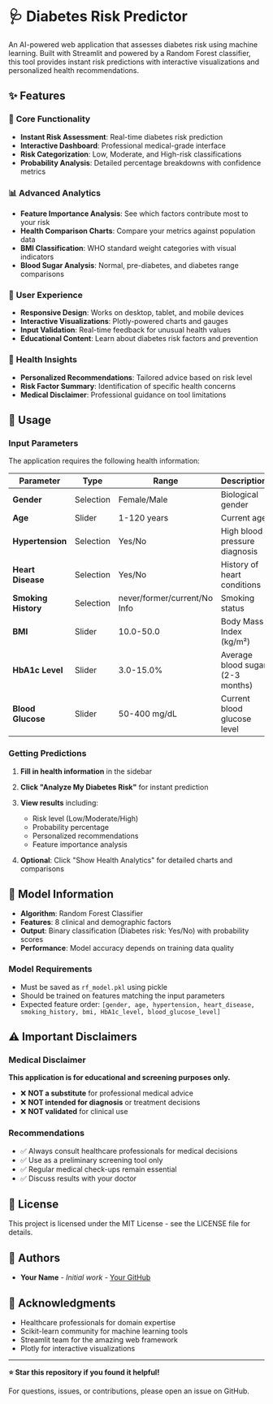 # 🩺 Diabetes Risk Predictor

An AI-powered web application that assesses diabetes risk using machine learning. Built with Streamlit and powered by a Random Forest classifier, this tool provides instant risk predictions with interactive visualizations and personalized health recommendations.

## ✨ Features

### 🎯 **Core Functionality**
- **Instant Risk Assessment**: Real-time diabetes risk prediction
- **Interactive Dashboard**: Professional medical-grade interface
- **Risk Categorization**: Low, Moderate, and High-risk classifications
- **Probability Analysis**: Detailed percentage breakdowns with confidence metrics

### 📊 **Advanced Analytics**
- **Feature Importance Analysis**: See which factors contribute most to your risk
- **Health Comparison Charts**: Compare your metrics against population data
- **BMI Classification**: WHO standard weight categories with visual indicators
- **Blood Sugar Analysis**: Normal, pre-diabetes, and diabetes range comparisons

### 🎨 **User Experience**
- **Responsive Design**: Works on desktop, tablet, and mobile devices
- **Interactive Visualizations**: Plotly-powered charts and gauges
- **Input Validation**: Real-time feedback for unusual health values
- **Educational Content**: Learn about diabetes risk factors and prevention

### 🔬 **Health Insights**
- **Personalized Recommendations**: Tailored advice based on risk level
- **Risk Factor Summary**: Identification of specific health concerns
- **Medical Disclaimer**: Professional guidance on tool limitations
  
## 🔧 Usage

### Input Parameters
The application requires the following health information:

| Parameter | Type | Range | Description |
|-----------|------|-------|-------------|
| **Gender** | Selection | Female/Male | Biological gender |
| **Age** | Slider | 1-120 years | Current age |
| **Hypertension** | Selection | Yes/No | High blood pressure diagnosis |
| **Heart Disease** | Selection | Yes/No | History of heart conditions |
| **Smoking History** | Selection | never/former/current/No Info | Smoking status |
| **BMI** | Slider | 10.0-50.0 | Body Mass Index (kg/m²) |
| **HbA1c Level** | Slider | 3.0-15.0% | Average blood sugar (2-3 months) |
| **Blood Glucose** | Slider | 50-400 mg/dL | Current blood glucose level |

### Getting Predictions
1. **Fill in health information** in the sidebar
2. **Click "Analyze My Diabetes Risk"** for instant prediction
3. **View results** including:
   - Risk level (Low/Moderate/High)
   - Probability percentage
   - Personalized recommendations
   - Feature importance analysis

4. **Optional**: Click "Show Health Analytics" for detailed charts and comparisons

## 🧠 Model Information

- **Algorithm**: Random Forest Classifier
- **Features**: 8 clinical and demographic factors
- **Output**: Binary classification (Diabetes risk: Yes/No) with probability scores
- **Performance**: Model accuracy depends on training data quality

### Model Requirements
- Must be saved as `rf_model.pkl` using pickle
- Should be trained on features matching the input parameters
- Expected feature order: `[gender, age, hypertension, heart_disease, smoking_history, bmi, HbA1c_level, blood_glucose_level]`

## ⚠️ Important Disclaimers

### Medical Disclaimer
**This application is for educational and screening purposes only.**
- ❌ **NOT a substitute** for professional medical advice
- ❌ **NOT intended for diagnosis** or treatment decisions
- ❌ **NOT validated** for clinical use

### Recommendations
- ✅ Always consult healthcare professionals for medical decisions
- ✅ Use as a preliminary screening tool only
- ✅ Regular medical check-ups remain essential
- ✅ Discuss results with your doctor


## 📄 License

This project is licensed under the MIT License - see the LICENSE file for details.

## 👥 Authors

- **Your Name** - *Initial work* - [Your GitHub](https://github.com/yourusername)

## 🙏 Acknowledgments

- Healthcare professionals for domain expertise
- Scikit-learn community for machine learning tools
- Streamlit team for the amazing web framework
- Plotly for interactive visualizations

---

**⭐ Star this repository if you found it helpful!**

For questions, issues, or contributions, please open an issue on GitHub.
